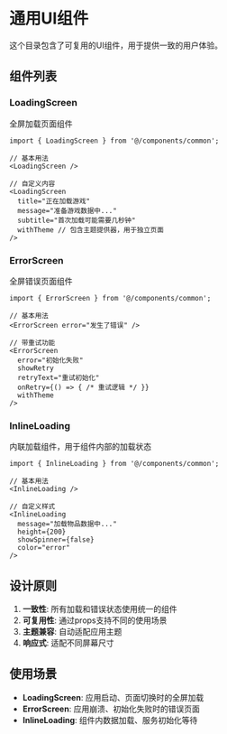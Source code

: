 # 通用UI组件

这个目录包含了可复用的UI组件，用于提供一致的用户体验。

## 组件列表

### LoadingScreen
全屏加载页面组件

```tsx
import { LoadingScreen } from '@/components/common';

// 基本用法
<LoadingScreen />

// 自定义内容
<LoadingScreen 
  title="正在加载游戏"
  message="准备游戏数据中..."
  subtitle="首次加载可能需要几秒钟"
  withTheme // 包含主题提供器，用于独立页面
/>
```

### ErrorScreen
全屏错误页面组件

```tsx
import { ErrorScreen } from '@/components/common';

// 基本用法
<ErrorScreen error="发生了错误" />

// 带重试功能
<ErrorScreen 
  error="初始化失败"
  showRetry
  retryText="重试初始化"
  onRetry={() => { /* 重试逻辑 */ }}
  withTheme
/>
```

### InlineLoading
内联加载组件，用于组件内部的加载状态

```tsx
import { InlineLoading } from '@/components/common';

// 基本用法
<InlineLoading />

// 自定义样式
<InlineLoading 
  message="加载物品数据中..."
  height={200}
  showSpinner={false}
  color="error"
/>
```

## 设计原则

1. **一致性**: 所有加载和错误状态使用统一的组件
2. **可复用性**: 通过props支持不同的使用场景
3. **主题兼容**: 自动适配应用主题
4. **响应式**: 适配不同屏幕尺寸

## 使用场景

- **LoadingScreen**: 应用启动、页面切换时的全屏加载
- **ErrorScreen**: 应用崩溃、初始化失败时的错误页面
- **InlineLoading**: 组件内数据加载、服务初始化等待